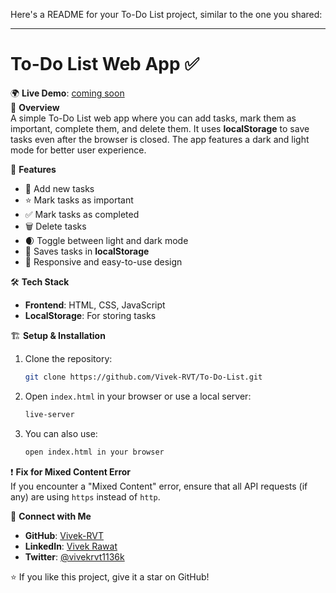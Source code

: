 Here's a README for your To-Do List project, similar to the one you shared:

---

# To-Do List Web App ✅

🌍 **Live Demo**: [coming soon](https://your-live-demo-link.com)  
📌 **Overview**  
A simple To-Do List web app where you can add tasks, mark them as important, complete them, and delete them. It uses **localStorage** to save tasks even after the browser is closed. The app features a dark and light mode for better user experience.

🚀 **Features**  
- 📝 Add new tasks
- ⭐ Mark tasks as important
- ✅ Mark tasks as completed
- 🗑️ Delete tasks
- 🌒 Toggle between light and dark mode
- 💾 Saves tasks in **localStorage**
- 🎨 Responsive and easy-to-use design

🛠 **Tech Stack**  
- **Frontend**: HTML, CSS, JavaScript  
- **LocalStorage**: For storing tasks  

🏗 **Setup & Installation**  
1. Clone the repository:
    ```bash
    git clone https://github.com/Vivek-RVT/To-Do-List.git
    ```

2. Open `index.html` in your browser or use a local server:
    ```bash
    live-server
    ```

3. You can also use:
    ```bash
    open index.html in your browser
    ```

❗ **Fix for Mixed Content Error**  
If you encounter a "Mixed Content" error, ensure that all API requests (if any) are using `https` instead of `http`.

💬 **Connect with Me**  
- **GitHub**: [Vivek-RVT](https://github.com/Vivek-RVT)  
- **LinkedIn**: [Vivek Rawat](https://www.linkedin.com/in/vivek-rawat-763234341)  
- **Twitter**: [@vivekrvt1136k](https://twitter.com/vivekrvt1136k)  

⭐ If you like this project, give it a star on GitHub!
